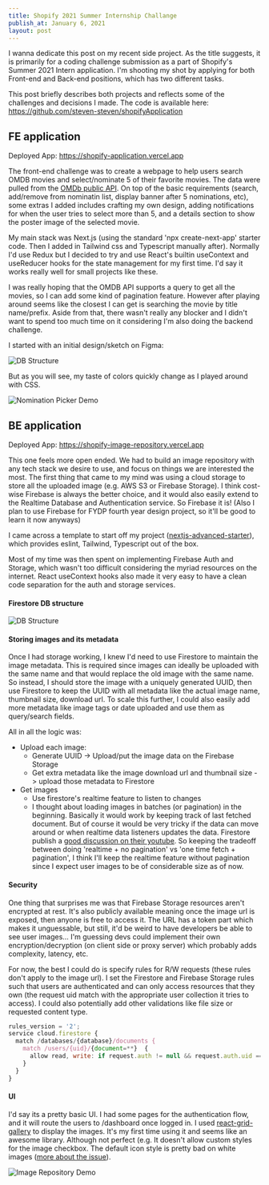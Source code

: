 ```yaml
---
title: Shopify 2021 Summer Internship Challange
publish_at: January 6, 2021
layout: post
---
```


I wanna dedicate this post on my recent side project. As the title suggests, it is primarily for a coding challenge submission as a part of Shopify's Summer 2021 Intern application. I'm shooting my shot by applying for both Front-end and Back-end positions, which has two different tasks.

This post briefly describes both projects and reflects some of the challenges and decisions I made. The code is available here: https://github.com/steven-steven/shopifyApplication

## FE application
Deployed App: https://shopify-application.vercel.app

The front-end challenge was to create a webpage to help users search OMDB movies and select/nominate 5 of their favorite movies. The data were pulled from the [OMDb public API](http://www.omdbapi.com). On top of the basic requirements (search, add/remove from nominatin list, display banner after 5 nominations, etc), some extras I added includes crafting my own design, adding notifications for when the user tries to select more than 5, and a details section to show the poster image of the selected movie.

My main stack was Next.js (using the standard 'npx create-next-app' starter code. Then I added in Tailwind css and Typescript manually after). Normally I'd use Redux but I decided to try and use React's builtin useContext and useReducer hooks for the state management for my first time. I'd say it works really well for small projects like these.

I was really hoping that the OMDB API supports a query to get all the movies, so I can add some kind of pagination feature. However after playing around seems like the closest I can get is searching the movie by title name/prefix. Aside from that, there wasn't really any blocker and I didn't want to spend too much time on it considering I'm also doing the backend challenge.

I started with an initial design/sketch on Figma:

![DB Structure](shopify-2021-summer-intern-challange/figma.png "=400x400")

But as you will see, my taste of colors quickly change as I played around with CSS.

![Nomination Picker Demo](shopify-2021-summer-intern-challange/nominatinPicker_demo.gif "=400x400")

## BE application
Deployed App: https://shopify-image-repository.vercel.app

This one feels more open ended. We had to build an image repository with any tech stack we desire to use, and focus on things we are interested the most. The first thing that came to my mind was using a cloud storage to store all the uploaded image (e.g. AWS S3 or Firebase Storage). I think cost-wise Firebase is always the better choice, and it would also easily extend to the Realtime Database and Authentication service. So Firebase it is! (Also I plan to use Firebase for FYDP fourth year design project, so it'll be good to learn it now anyways)

I came across a template to start off my project ([nextjs-advanced-starter](https://github.com/agcty/nextjs-advanced-starter)), which provides eslint, Tailwind, Typescript out of the box.

Most of my time was then spent on implementing Firebase Auth and Storage, which wasn't too difficult considering the myriad resources on the internet. React useContext hooks also made it very easy to have a clean code separation for the auth and storage services.

#### Firestore DB structure
![DB Structure](shopify-2021-summer-intern-challange/dbStructure.png "=400x400")

#### Storing images and its metadata
Once I had storage working, I knew I'd need to use Firestore to maintain the image metadata. This is required since images can ideally be uploaded with the same name and that would replace the old image with the same name. So instead, I should store the image with a uniquely generated UUID, then use Firestore to keep the UUID with all metadata like the actual image name, thumbnail size, download url. To scale this further, I could also easily add more metadata like image tags or date uploaded and use them as query/search fields.

All in all the logic was:
- Upload each image:
    - Generate UUID -> Upload/put the image data on the Firebase Storage
    - Get extra metadata like the image download url and thumbnail size -> upload those metadata to Firestore
- Get images
    - Use firestore's realtime feature to listen to changes
    - I thought about loading images in batches (or pagination) in the beginning. Basically it would work by keeping track of last fetched document. But of course it would be very tricky if the data can move around or when realtime data listeners updates the data. Firestore publish a [good discussion on their youtube](https://www.youtube.com/watch?v=poqTHxtDXwU). So keeping the tradeoff between doing 'realtime + no pagination' vs 'one time fetch + pagination', I think I'll keep the realtime feature without pagination since I expect user images to be of considerable size as of now.


#### Security
One thing that surprises me was that Firebase Storage resources aren't encrypted at rest. It's also publicly available meaning once the image url is exposed, then anyone is free to access it. The URL has a token part which makes it unguessable, but still, it'd be weird to have developers be able to see user images… I'm guessing devs could implement their own encryption/decryption (on client side or proxy server) which probably adds complexity, latency, etc.

For now, the best I could do is specify rules for R/W requests (these rules don't apply to the image url). I set the Firestore and Firebase Storage rules such that users are authenticated and can only access resources that they own (the request uid match with the appropriate user collection it tries to access). I could also potentially add other validations like file size or requested content type.

``` javascript
rules_version = '2';
service cloud.firestore {
  match /databases/{database}/documents {
    match /users/{uid}/{document=**}  {
      allow read, write: if request.auth != null && request.auth.uid == uid;
    }
  }
}
```

#### UI
I'd say its a pretty basic UI. I had some pages for the authentication flow, and it will route the users to /dashboard once logged in. I used [react-grid-gallery](https://www.npmjs.com/package/react-grid-gallery) to display the images. It's my first time using it and seems like an awesome library. Although not perfect (e.g. It doesn't allow custom styles for the image checkbox. The default icon style is pretty bad on white images ([more about the issue](https://github.com/benhowell/react-grid-gallery/issues/141)).

![Image Repository Demo](shopify-2021-summer-intern-challange/imagerepoDemo.gif "=400x400")